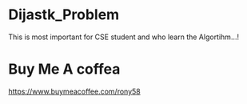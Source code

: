 # Dijastk_Problem
This is most important for CSE student and who learn the Algortihm...!
# Buy Me A coffea
https://www.buymeacoffee.com/rony58
